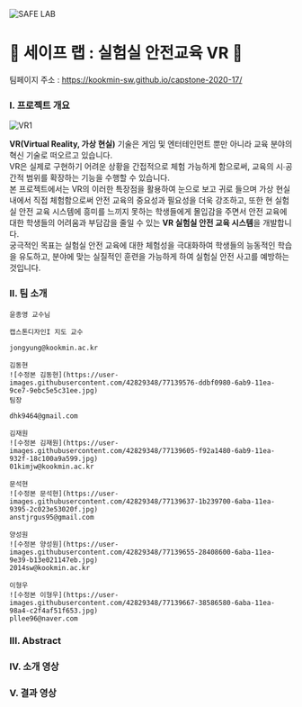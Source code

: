![SAFE LAB](https://user-images.githubusercontent.com/42829348/76893215-53b34d00-68cf-11ea-9f8d-e55bb2756a2e.jpg)

# :round_pushpin: 세이프 랩 : 실험실 안전교육 VR :round_pushpin:

팀페이지 주소 : https://kookmin-sw.github.io/capstone-2020-17/ <br>

### I. 프로젝트 개요
![VR1](https://user-images.githubusercontent.com/42829348/76791614-9fe58b00-6804-11ea-8a86-6af031ee9b87.png) <br>
 
 **VR(Virtual Reality, 가상 현실)** 기술은 게임 및 엔터테인먼트 뿐만 아니라 교육 분야의 혁신 기술로 떠오르고 있습니다. <br>
VR은 실제로 구현하기 어려운 상황을 간접적으로 체험 가능하게 함으로써, 교육의 시∙공간적 범위를 확장하는 기능을 수행할 수 있습니다.<br>
본 프로젝트에서는 VR의 이러한 특장점을 활용하여 눈으로 보고 귀로 들으며 가상 현실 내에서 직접 체험함으로써 안전 교육의 중요성과 필요성을 더욱 강조하고, 또한 현 실험실 안전 교육 시스템에 흥미를 느끼지 못하는 학생들에게 몰입감을 주면서 안전 교육에 대한 학생들의 어려움과 부담감을 줄일 수 있는 **VR 실험실 안전 교육 시스템**을 개발합니다. <br> 
궁극적인 목표는 실험실 안전 교육에 대한 체험성을 극대화하여 학생들의 능동적인 학습을 유도하고, 분야에 맞는 실질적인 훈련을 가능하게 하여 실험실 안전 사고를 예방하는 것입니다.

### II. 팀 소개

```
윤종영 교수님

캡스톤디자인I 지도 교수

jongyung@kookmin.ac.kr
```

```
김동현
![수정본 김동현](https://user-images.githubusercontent.com/42829348/77139576-ddbf0980-6ab9-11ea-9ce7-9ebc5e5c31ee.jpg)
팀장

dhk9464@gmail.com
```

```
김재원
![수정본 김재원](https://user-images.githubusercontent.com/42829348/77139605-f92a1480-6ab9-11ea-932f-18c100a9a599.jpg)
01kimjw@kookmin.ac.kr
```

```
문석현
![수정본 문석현](https://user-images.githubusercontent.com/42829348/77139637-1b239700-6aba-11ea-9395-2c023e53020f.jpg)
anstjrgus95@gmail.com
```

```
양성원
![수정본 양성원](https://user-images.githubusercontent.com/42829348/77139655-28408600-6aba-11ea-9e39-b13e021147eb.jpg)
2014sw@kookmin.ac.kr
```

```
이형우
![수정본 이형우](https://user-images.githubusercontent.com/42829348/77139667-38586580-6aba-11ea-98a4-c2f4af51f653.jpg)
pllee96@naver.com
```

### III. Abstract

### IV. 소개 영상

### V. 결과 영상
